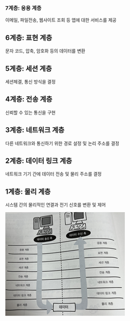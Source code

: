 ### 7계층: 응용 계층

이메일, 파일전송, 웹사이트 조회 등 앱에 대한 서비스를 제공

## 6계층: 표현 계층

문자 코드, 압축, 암호화 등의 데이터를 변환

## 5계층: 세션 계층

세션체결, 통신 방식을 결정

## 4계층: 전송 계층

신뢰할 수 있는 통신을 구현

## 3계층: 네트워크 계층

다른 네트워크와 통신하기 위한 경로 설정 및 논리 주소를 결정

## 2계층: 데이터 링크 계층

네트워크 기기 간에 데이터 전송 및 물리 주소를 결정

## 1계층: 물리 계층

시스템 간의 물리적인 연결과 전기 신호를 변환 및 제어

<img src = './assets/osi.png'>
<!-- ![](osi%20모델%20특징-엄희원_assets/2023-09-11-19-25-47-image.png) -->
